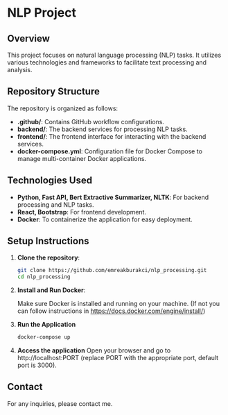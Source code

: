 # NLP Project

## Overview

This project focuses on natural language processing (NLP) tasks. It utilizes various technologies and frameworks to facilitate text processing and analysis. 

## Repository Structure

The repository is organized as follows:

- **.github/**: Contains GitHub workflow configurations.
- **backend/**: The backend services for processing NLP tasks.
- **frontend/**: The frontend interface for interacting with the backend services.
- **docker-compose.yml**: Configuration file for Docker Compose to manage multi-container Docker applications.

## Technologies Used

- **Python, Fast API, Bert Extractive Summarizer, NLTK**: For backend processing and NLP tasks.
- **React, Bootstrap**: For frontend development.
- **Docker**: To containerize the application for easy deployment.

## Setup Instructions

1. **Clone the repository**:
   ```bash
   git clone https://github.com/emreakburakci/nlp_processing.git
   cd nlp_processing

2. **Install and Run Docker**:

    Make sure Docker is installed and running on your machine. (If not you can follow instructions in https://docs.docker.com/engine/install/)

3. **Run the Application**
    ```bash
    docker-compose up

4. **Access the application**
    Open your browser and go to http://localhost:PORT (replace PORT with the appropriate port, default port is 3000).

## Contact

For any inquiries, please contact me.